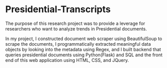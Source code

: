 # Presidential-Transcripts

The purpose of this research project was to provide a leverage for researchers who want to analyze trends in Presidential documents.

In my project, I constructed document web scraper using BeautifulSoup to scrape the documents, I programmatically extracted meaningful data objects by looking into the metadata using Regex, and I built backend that queries presidential documents using Python(Flask) and SQL and the front end of this web application using HTML, CSS, and JQuery.
